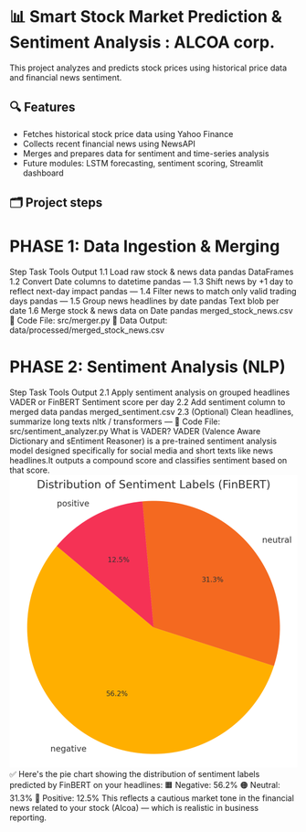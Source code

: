 # 📊 Smart Stock Market Prediction & Sentiment Analysis : ALCOA corp. 

This project analyzes and predicts stock prices using historical price data and financial news sentiment.

## 🔍 Features
- Fetches historical stock price data using Yahoo Finance
- Collects recent financial news using NewsAPI
- Merges and prepares data for sentiment and time-series analysis
- Future modules: LSTM forecasting, sentiment scoring, Streamlit dashboard

## 🗂️ Project steps

# PHASE 1: Data Ingestion & Merging
Step	Task	Tools	Output
1.1	Load raw stock & news data	pandas	DataFrames
1.2	Convert Date columns to datetime	pandas	—
1.3	Shift news by +1 day to reflect next-day impact	pandas	—
1.4	Filter news to match only valid trading days	pandas	—
1.5	Group news headlines by date	pandas	Text blob per date
1.6	Merge stock & news data on Date	pandas	merged_stock_news.csv
📁 Code File: src/merger.py
📂 Data Output: data/processed/merged_stock_news.csv

# PHASE 2: Sentiment Analysis (NLP)
Step	Task	Tools	Output
2.1	Apply sentiment analysis on grouped headlines	VADER or FinBERT	Sentiment score per day
2.2	Add sentiment column to merged data	pandas	merged_sentiment.csv
2.3	(Optional) Clean headlines, summarize long texts	nltk / transformers	—
📁 Code File: src/sentiment_analyzer.py
What is VADER?
VADER (Valence Aware Dictionary and sEntiment Reasoner) is a pre-trained sentiment analysis model designed specifically for social media and short texts like news headlines.It outputs a compound score and classifies sentiment based on that score.
![alt text](output.png)
✅ Here's the pie chart showing the distribution of sentiment labels predicted by FinBERT on your headlines:
🟧 Negative: 56.2% 
🟠 Neutral: 31.3% 
🔴 Positive: 12.5% 
This reflects a cautious market tone in the financial news related to your stock (Alcoa) — which is realistic in business reporting. 

# 




